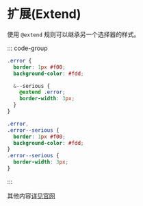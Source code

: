 # 扩展(Extend)

使用 `@extend` 规则可以继承另一个选择器的样式。

::: code-group

```scss
.error {
  border: 1px #f00;
  background-color: #fdd;

  &--serious {
    @extend .error;
    border-width: 3px;
  }
}
```

```css
.error,
.error--serious {
  border: 1px #f00;
  background-color: #fdd;
}
.error--serious {
  border-width: 3px;
}
```

:::

其他内容[详见官网](https://sass-lang.com/documentation/at-rules/extend)
